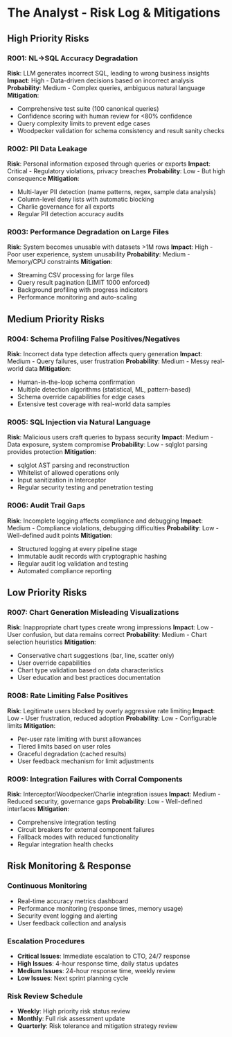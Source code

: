 # The Analyst - Risk Log & Mitigations

## High Priority Risks

### R001: NL→SQL Accuracy Degradation
**Risk**: LLM generates incorrect SQL, leading to wrong business insights
**Impact**: High - Data-driven decisions based on incorrect analysis
**Probability**: Medium - Complex queries, ambiguous natural language
**Mitigation**:
- Comprehensive test suite (100 canonical queries)
- Confidence scoring with human review for <80% confidence
- Query complexity limits to prevent edge cases
- Woodpecker validation for schema consistency and result sanity checks

### R002: PII Data Leakage
**Risk**: Personal information exposed through queries or exports
**Impact**: Critical - Regulatory violations, privacy breaches
**Probability**: Low - But high consequence
**Mitigation**:
- Multi-layer PII detection (name patterns, regex, sample data analysis)
- Column-level deny lists with automatic blocking
- Charlie governance for all exports
- Regular PII detection accuracy audits

### R003: Performance Degradation on Large Files
**Risk**: System becomes unusable with datasets >1M rows
**Impact**: High - Poor user experience, system unusability
**Probability**: Medium - Memory/CPU constraints
**Mitigation**:
- Streaming CSV processing for large files
- Query result pagination (LIMIT 1000 enforced)
- Background profiling with progress indicators
- Performance monitoring and auto-scaling

## Medium Priority Risks

### R004: Schema Profiling False Positives/Negatives
**Risk**: Incorrect data type detection affects query generation
**Impact**: Medium - Query failures, user frustration
**Probability**: Medium - Messy real-world data
**Mitigation**:
- Human-in-the-loop schema confirmation
- Multiple detection algorithms (statistical, ML, pattern-based)
- Schema override capabilities for edge cases
- Extensive test coverage with real-world data samples

### R005: SQL Injection via Natural Language
**Risk**: Malicious users craft queries to bypass security
**Impact**: Medium - Data exposure, system compromise
**Probability**: Low - sqlglot parsing provides protection
**Mitigation**:
- sqlglot AST parsing and reconstruction
- Whitelist of allowed operations only
- Input sanitization in Interceptor
- Regular security testing and penetration testing

### R006: Audit Trail Gaps
**Risk**: Incomplete logging affects compliance and debugging
**Impact**: Medium - Compliance violations, debugging difficulties
**Probability**: Low - Well-defined audit points
**Mitigation**:
- Structured logging at every pipeline stage
- Immutable audit records with cryptographic hashing
- Regular audit log validation and testing
- Automated compliance reporting

## Low Priority Risks

### R007: Chart Generation Misleading Visualizations
**Risk**: Inappropriate chart types create wrong impressions
**Impact**: Low - User confusion, but data remains correct
**Probability**: Medium - Chart selection heuristics
**Mitigation**:
- Conservative chart suggestions (bar, line, scatter only)
- User override capabilities
- Chart type validation based on data characteristics
- User education and best practices documentation

### R008: Rate Limiting False Positives
**Risk**: Legitimate users blocked by overly aggressive rate limiting
**Impact**: Low - User frustration, reduced adoption
**Probability**: Low - Configurable limits
**Mitigation**:
- Per-user rate limiting with burst allowances
- Tiered limits based on user roles
- Graceful degradation (cached results)
- User feedback mechanism for limit adjustments

### R009: Integration Failures with Corral Components
**Risk**: Interceptor/Woodpecker/Charlie integration issues
**Impact**: Medium - Reduced security, governance gaps
**Probability**: Low - Well-defined interfaces
**Mitigation**:
- Comprehensive integration testing
- Circuit breakers for external component failures
- Fallback modes with reduced functionality
- Regular integration health checks

## Risk Monitoring & Response

### Continuous Monitoring
- Real-time accuracy metrics dashboard
- Performance monitoring (response times, memory usage)
- Security event logging and alerting
- User feedback collection and analysis

### Escalation Procedures
- **Critical Issues**: Immediate escalation to CTO, 24/7 response
- **High Issues**: 4-hour response time, daily status updates
- **Medium Issues**: 24-hour response time, weekly review
- **Low Issues**: Next sprint planning cycle

### Risk Review Schedule
- **Weekly**: High priority risk status review
- **Monthly**: Full risk assessment update
- **Quarterly**: Risk tolerance and mitigation strategy review
